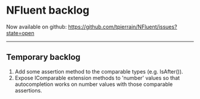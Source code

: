 NFluent backlog
===============

Now available on github: https://github.com/tpierrain/NFluent/issues?state=open

- - -

Temporary backlog
-------
1. Add some assertion method to the comparable types (e.g. IsAfter()).
1. Expose IComparable extension methods to 'number' values so that autocompletion works on number values with those comparable assertions.
